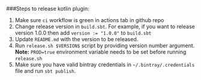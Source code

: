 ###Steps to release kotlin plugin:

1. Make sure `ci` workflow is green in actions tab in github repo
1. Change release version in `build.sbt`. For example, if you want to release version 1.0.0
then add `version := "1.0.0"` to `build.sbt`
1. Update `README.md` with the version to be released.
1. Run `release.sh $VERSION$` script by providing version number argument.
**Note:** `PROD=true` environment variable needs to be set before running `release.sh`
1. Make sure you have valid bintray credentials in `~/.bintray/.credentials` file
 and run `sbt publish`.
